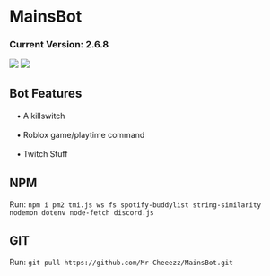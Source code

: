 # MainsBot
### Current Version: 2.6.8
![](https://cdn.7tv.app/emote/61a157c215b3ff4a5bb7dcc0/4x.avif)
![](https://cdn.frankerfacez.com/emoticon/418189/4)

## Bot Features

ㅤ•  A killswitch

ㅤ•  Roblox game/playtime command

ㅤ•  Twitch Stuff

## NPM

Run: ```npm i pm2 tmi.js ws fs spotify-buddylist string-similarity nodemon dotenv node-fetch discord.js```

## GIT 

Run: ```git pull https://github.com/Mr-Cheeezz/MainsBot.git```